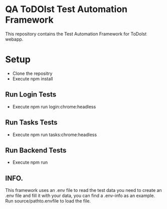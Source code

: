 # QA ToDOIst Test Automation Framework

This repository contains the Test Automation Framework for ToDoIst webapp.
# Setup
* Clone the repositry
* Execute npm install

## Run Login Tests
* Execute npm run login:chrome:headless 

## Run Tasks Tests
* Execute npm run tasks:chrome:headless  

## Run Backend Tests
* Execute npm run
## INFO.

This framework uses an .env file to read the test data you need to create an .env file and fill it with your data, you can find a .env-info as an example.
Run source/pathto.envfile to load the file.


